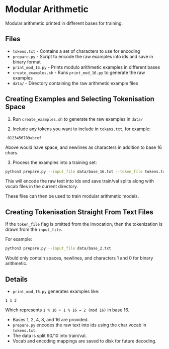 # Modular Arithmetic

Modular arithmetic printed in different bases for training.

## Files

- `tokens.txt` - Contains a set of characters to use for encoding
- `prepare.py` - Script to encode the raw examples into ids and save in binary format
- `print_mod_16.py` - Prints modulo arithmetic examples in different bases
- `create_examples.sh` - Runs `print_mod_16.py` to generate the raw examples
- `data/` - Directory containing the raw arithmetic example files

## Creating Examples and Selecting Tokenisation Space

1. Run `create_examples.sh` to generate the raw examples in `data/`

2. Include any tokens you want to include in `tokens.txt`, for example:

```
 0123456789abcef

```

Above would have space, and newlines as characters in addition to base 16 chars.

3. Process the examples into a training set:
```bash
python3 prepare.py --input_file data/base_16.txt --token_file tokens.txt
```

This will encode the raw text into ids and save train/val splits along with vocab files in the current directory.

These files can then be used to train modular arithmetic models.

## Creating Tokenisation Straight From Text Files

If the `token_file` flag is omitted from the invocation, then the tokenization
is drawn from the `input_file`.

For example:
```bash
python3 prepare.py --input_file data/base_2.txt
```

Would only contain spaces, newlines, and characters 1 and 0 for binary
arithmetic.


## Details

- `print_mod_16.py` generates examples like:

```
1 1 2
```

Which represents `1 % 16 + 1 % 16 = 2 (mod 16)` in base 16.

- Bases 1, 2, 4, 8, and 16 are provided.
- `prepare.py` encodes the raw text into ids using the char vocab in `tokens.txt`.
- The data is split 90/10 into train/val.
- Vocab and encoding mappings are saved to disk for future decoding.
